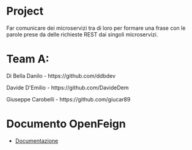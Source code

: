 # Project

Far comunicare dei microservizi tra di loro per formare una frase con le parole prese da delle richieste REST dai singoli microservizi.

# Team A:

<p align="left">Di Bella Danilo - https://github.com/ddbdev</p>
<p align="left">Davide D'Emilio - https://github.com/DavideDem</p>
<p align="left">Giuseppe Carobelli - https://github.com/giucar89</p>
 
 
# Documento OpenFeign 

- [Documentazione](https://github.com/ddbdev/Sentence-Project/blob/main/Documentazione%20OpenFeign.pdf)
